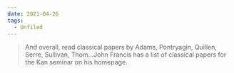 ```yaml
---
date: 2021-04-26
tags: 
  - Unfiled
---
```


> And overall, read classical papers by Adams, Pontryagin, Quillen, Serre, Sullivan, Thom...John Francis has a list of classical papers for the Kan seminar on his homepage.

